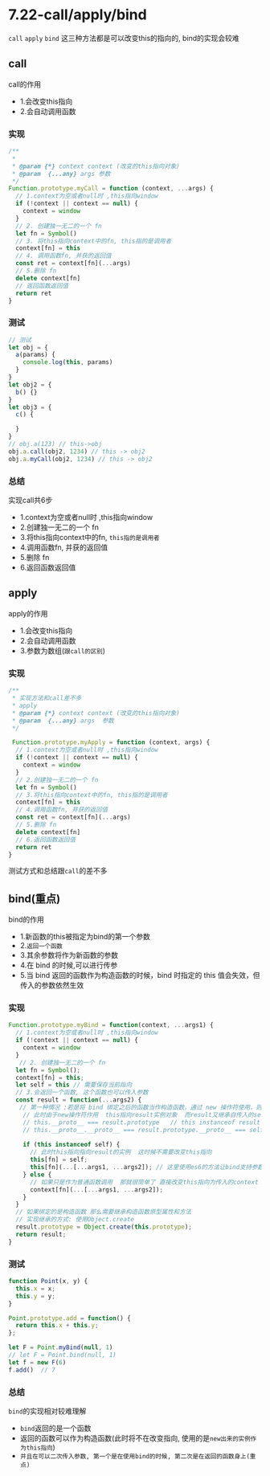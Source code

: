 # 7.22-call/apply/bind 
`call` `apply` `bind` 这三种方法都是可以改变this的指向的, bind的实现会较难
## call

call的作用

- 1.会改变this指向
- 2.会自动调用函数

### 实现

```js
/**
 *
 * @param {*} context context (改变的this指向对象)
 * @param  {...any} args 参数
 */
Function.prototype.myCall = function (context, ...args) {
  // 1.context为空或者null时 ,this指向window
  if (!context || context == null) {
    context = window
  }
  // 2. 创建独一无二的一个 fn
  let fn = Symbol()
  // 3. 将this指向context中的fn, this指的是调用者
  context[fn] = this
  // 4. 调用函数fn, 并获的返回值
  const ret = context[fn](...args)
  // 5.删除 fn
  delete context[fn]
  // 返回函数返回值
  return ret
}
```

### 测试

```js
// 测试
let obj = {
  a(params) {
    console.log(this, params)
  }
}
let obj2 = {
  b() {}
}
let obj3 = {
  c() {

  }
}
// obj.a(123) // this->obj
obj.a.call(obj2, 1234) // this -> obj2
obj.a.myCall(obj2, 1234) // this -> obj2
```

### 总结

实现call共6步

- 1.context为空或者null时 ,this指向window
- 2.创建独一无二的一个 fn
- 3.将this指向context中的fn, `this指的是调用者`
- 4.调用函数fn, 并获的返回值
- 5.删除 fn
- 6.返回函数返回值

## apply

apply的作用

- 1.会改变this指向
- 2.会自动调用函数
- 3.参数为数组(`跟call的区别`)

### 实现

```js
/**
 * 实现方法和call差不多
 * apply
 * @param {*} context context (改变的this指向对象)
 * @param  {...any} args  参数
 */

 Function.prototype.myApply = function (context, args) {
  // 1.context为空或者null时 ,this指向window
  if (!context || context == null) {
    context = window
  }
  // 2.创建独一无二的一个 fn
  let fn = Symbol()
  // 3.将this指向context中的fn, this指的是调用者
  context[fn] = this
  // 4.调用函数fn, 并获的返回值
  const ret = context[fn](...args)
  // 5.删除 fn
  delete context[fn]
  // 6.返回函数返回值
  return ret
}
```

测试方式和总结跟`call`的差不多

## bind(重点)

bind的作用

- 1.新函数的this被指定为bind的第一个参数
- 2.`返回一个函数`
- 3.其余参数将作为新函数的参数 
- 4.在 bind 的时候,可以进行传参
- 5.当 bind 返回的函数作为构造函数的时候，bind 时指定的 this 值会失效，但传入的参数依然生效

### 实现

```js
Function.prototype.myBind = function(context, ...args1) {
  // 1.context为空或者null时 ,this指向window
  if (!context || context == null) {
    context = window
  }
   // 2. 创建独一无二的一个 fn
  let fn = Symbol();
  context[fn] = this;
  let self = this // 需要保存当前指向
  // 3.会返回一个函数, 这个函数也可以传入参数
  const result = function(...args2) { 
   // 第一种情况 :若是将 bind 绑定之后的函数当作构造函数，通过 new 操作符使用，则不绑定传入的 this，而是将 this 指向实例化出来的对象
    // 此时由于new操作符作用  this指向result实例对象  而result又继承自传入的self 根据原型链知识可得出以下结论
    // this.__proto__ === result.prototype   // this instanceof result =>true
    // this.__proto__.__proto__ === result.prototype.__proto__ === self.prototype; // this instanceof self =>true
   
    if (this instanceof self) {
      // 此时this指向指向result的实例  这时候不需要改变this指向
      this[fn] = self;
      this[fn](...[...args1, ...args2]); // 这里使用es6的方法让bind支持参数合并
    } else {
      // 如果只是作为普通函数调用  那就很简单了 直接改变this指向为传入的context
      context[fn](...[...args1, ...args2]);
    }
  }
  // 如果绑定的是构造函数 那么需要继承构造函数原型属性和方法
  // 实现继承的方式: 使用Object.create
  result.prototype = Object.create(this.prototype);
  return result;
}
```

### 测试

```js
function Point(x, y) {
  this.x = x;
  this.y = y;
}

Point.prototype.add = function() {
  return this.x + this.y;
};

let F = Point.myBind(null, 1)
// let F = Point.bind(null, 1)
let f = new F(6)
f.add()  // 7
```

### 总结

`bind`的实现相对较难理解

- `bind`返回的是一个函数
- 返回的函数可以作为构造函数(此时将不在改变指向, 使用的是`new出来的实例作为this指向`)
- `并且在可以二次传入参数, 第一个是在使用bind的时候, 第二次是在返回的函数身上(重点)`


